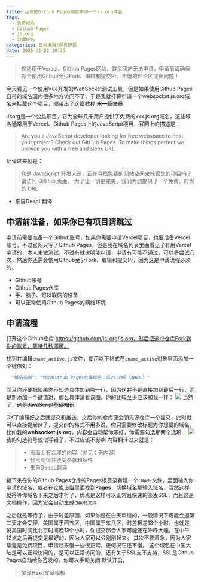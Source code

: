 ```yaml
---
title: 给你的Github Pages项目申请一个js.org域名
tags:
  - 免费域名
  - Github Pages
  - js.org
  - 白嫖域名
categories: 日常折腾/闲言碎语
date: 2025-01-22 18:35
---
```


> 仅适用于Vercel、Github Pages网站，其余网站无法申请，申请前请确保你会使用Github至少Fork、编辑和提交Pr。不懂的评论区提出问题！

今天看见一个使用Vue开发的WebSocket测试工具，但是如果使用Github Pages自带的域名国内很多地方访问不了，于是我就打算申请一个websocket.js.org域名来挂载这个项目，顺带出了这篇教程 ~~水一篇文章~~

Jsorg是一个公益项目，它为全球几千用户提供了免费的xxx.js.org域名，这些域名通常用于Vercel、Github Pages上的JavaScript项目，官网上的描述是：
> Are you a JavaScript developer looking for free webspace to host your project?
Check out GitHub Pages. To make things perfect we provide you with a free and sleek URL

翻译过来就是：
> 您是 JavaScript 开发人员，正在寻找免费的网站空间来托管您的项目吗？
请访问 GitHub 页面。 为了让一切更完美，我们为您提供了一个免费、时尚的 URL      
- 来自DeepL翻译

## 申请前准备，如果你已有项目请跳过

申请前需要准备一个Github账号，如果你需要申请Vercel项目，也要准备Vercel账号，不过官网只写了Github Pages，但是我在域名列表里面看见了有用Vercel申请的，本人未做测试，不过有就说明能申请，申请有可能不通过，可以多尝试几次，然后你还需会使用Github至少Fork、编辑和提交Pr，因为这是申请流程必须的。

- Github账号
- Github Pages仓库
- 手、脑子、可以联网的设备
- 可以正常使用Github Pages的网络环境

## 申请流程

打开这个Github仓库 https://github.com/js-org/js.org，然后把这个仓库Fork到你的账号，等待几秒即可。

找到并编辑`cname_active.js`文件，使用以下格式在`cname_active`对象里面添加一个键值对：
```JavaScript
  "域名前缀": "你的Github Pages仓库域名（或Vercel CNAME）"
```
而且你还要把如果你不知道具体加到哪一行，因为这并不是直接加到最后一行，而是新添加一个键值对，那么具体请看该图，你的比较至少应该和我一样：
![](/images/2025-01-22_2f2a3.jpg)
当然了，~~这是JavaScript基础知识~~

OK了编辑好之后就提交和推送，之后你的仓库便会领先源仓库一个提交，此时就可以直接提起pr了，提交pr的格式不用多说，你只需要修改标题为你想要的域名，比如我的**websocket.js.org**，内容会自动帮你写好，你需要勾选那两个选项：
![](/images/2025-01-22_2ccef.jpg)
我的勾选符号貌似写错了，不过应该不影响
内容翻译过来就是：
> - 页面上有合理的内容（参见：无内容）
> - 我已阅读并接受条款和条件
> - 来自DeepL翻译

接下来在你的Github Pages仓库的Pages根目录新建一个`CNAME`文件，里面输入你申请的域名，或者在仓库设置里面找到**Pages**，切换域名那输入域名，当然这样就得等你域名下来之后才行了，优点是这样可以正常且快速的签发SSL，而且这是文档操作，因为它会自动生成`CNAME文件`

之后就是等待了，由于时差原因，如果你是在白天申请的，一般情况下可能会道第二天才会受理，美国属于西五区，中国属于东八区，时差相差13个小时，也就是说美国时间比北京时间晚13个小时，你提交那会人家可能还在呼呼大睡，在中午12点之后再提交是最好的，因为人家可以公刚刚起来。
其次不要着急，因为人家毕竟是免费项目，申请起来慢一些很正常，更何况它还不慢。
这个域名在中国大陆是可以正常访问的，是可以正常访问的，还有关于SSL支不支持，SSL是Github Pages自动给你签发的，你可以手动关闭 默认开启。

> 梦泽Hexo文章模板